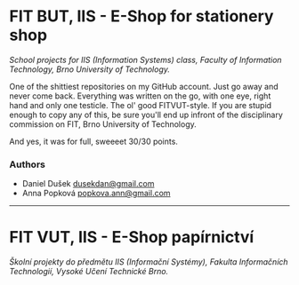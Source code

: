 # FIT BUT, IIS - E-Shop for stationery shop
*School projects for IIS (Information Systems) class, Faculty of Information Technology, Brno University of Technology.*

One of the shittiest repositories on my GitHub account. Just go away and never come back. Everything was written on the go, with one eye, right hand and only one testicle. The ol' good FITVUT-style. If you are stupid enough to copy any of this, be sure you'll end up infront of the disciplinary commission on FIT, Brno University of Technology.

And yes, it was for full, sweeeet 30/30 points. 

### Authors

* Daniel Dušek <dusekdan@gmail.com>
* Anna Popková <popkova.ann@gmail.com>


___
# FIT VUT, IIS - E-Shop papírnictví
*Školní projekty do předmětu IIS (Informační Systémy), Fakulta Informačních Technologií, Vysoké Učení Technické Brno.*
